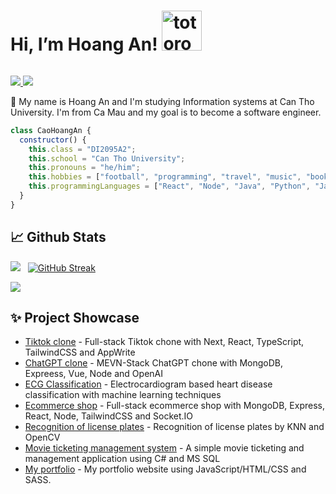# Hi, I’m Hoang An!   <img src="https://i.imgur.com/6cwG9Wo.jpg" width="64px" height="64px" alt="totoro">

<img src="background.png" alt="">

<a href=https://www.linkedin.com/in/anhoangcao02/> <img src="https://img.shields.io/badge/-LinkedIn-0e76a8?style=plastic&logo=linkedIn"> </a>
<a href=https://orcid.org/0009-0002-5608-0866> <img src="https://img.shields.io/badge/-ORCID-A6CE39?style=plastic&logo=orcid&logoColor=F5F5F5"> </a>

👨 My name is Hoang An and I'm studying Information systems at Can Tho University. I'm from Ca Mau and my goal is to become a software engineer.

```javascript
class CaoHoangAn {
  constructor() {
    this.class = "DI2095A2";
    this.school = "Can Tho University";
    this.pronouns = "he/him";
    this.hobbies = ["football", "programming", "travel", "music", "book"];
    this.programmingLanguages = ["React", "Node", "Java", "Python", "JavaScript"];
  }
}
```

## 📈 Github Stats


<img src="https://github-readme-stats.vercel.app/api?username=anhoangcao&theme=tokyonight&show_icons=true&count_private=true"> &nbsp; [![GitHub Streak](http://github-readme-streak-stats.herokuapp.com?user=anhoangcao&theme=tokyonight&date_format=M%20j%5B%2C%20Y%5D)](https://git.io/streak-stats)


<img src="https://github-readme-stats.vercel.app/api/top-langs/?username=anhoangcao&theme=tokyonight&layout=compact&langs_count=6">

## ✨ Project Showcase
* [Tiktok clone](https://github.com/anhoangcao/Tiktok-clone) - Full-stack Tiktok chone with Next, React, TypeScript, TailwindCSS and AppWrite
* [ChatGPT clone](https://github.com/anhoangcao/MEVN-Stack-ChatGPT) - MEVN-Stack ChatGPT chone with MongoDB, Expreess, Vue, Node and OpenAI
* [ECG Classification](https://github.com/anhoangcao/Electrocardiogram-Based-Heart-Disease-Classification-with-Machine-Learning-Techniques) - Electrocardiogram based heart disease classification with machine learning techniques
* [Ecommerce shop](https://github.com/anhoangcao/MERN-stack-ecommerce-shop) - Full-stack ecommerce shop with MongoDB, Express, React, Node, TailwindCSS and Socket.IO
* [Recognition of license plates](https://github.com/anhoangcao/Recognition-of-license-plates-by-KNN) - Recognition of license plates by KNN and OpenCV
* [Movie ticketing management system](https://github.com/anhoangcao/Movie-ticketing-management-system) - A simple movie ticketing and management application using C# and MS SQL
* [My portfolio](https://github.com/anhoangcao/MyPortfolio) - My portfolio website using JavaScript/HTML/CSS and SASS.
